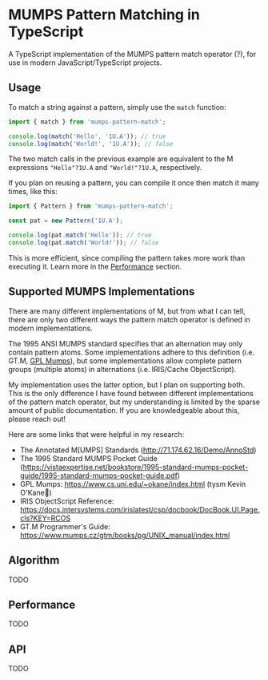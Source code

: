 # MUMPS Pattern Matching in TypeScript

A TypeScript implementation of the MUMPS pattern match operator (?), for use in modern JavaScript/TypeScript projects.

## Usage

To match a string against a pattern, simply use the `match` function:

```ts
import { match } from 'mumps-pattern-match';

console.log(match('Hello', '1U.A')); // true
console.log(match('World!', '1U.A')); // false
```

The two match calls in the previous example are equivalent to the M expressions `"Hello"?1U.A` and `"World!"?1U.A`, respectively.

If you plan on reusing a pattern, you can compile it once then match it many times, like this:

```ts
import { Pattern } from 'mumps-pattern-match';

const pat = new Pattern('1U.A');

console.log(pat.match('Hello')); // true
console.log(pat.match('World!')); // false
```

This is more efficient, since compiling the pattern takes more work than executing it. Learn more in the [Performance](#performance) section.

## Supported MUMPS Implementations

There are many different implementations of M, but from what I can tell, there are only two different ways the pattern match operator is defined in modern implementations.

The 1995 ANSI MUMPS standard specifies that an alternation may only contain pattern atoms. Some implementations adhere to this definition (i.e. GT.M, [GPL Mumps](https://www.cs.uni.edu/~okane/index.html)), but some implementations allow complete pattern groups (multiple atoms) in alternations (i.e. IRIS/Cache ObjectScript).

My implementation uses the latter option, but I plan on supporting both. This is the only difference I have found between different implementations of the pattern match operator, but my understanding is limited by the sparse amount of public documentation. If you are knowledgeable about this, please reach out!

Here are some links that were helpful in my research:

- The Annotated M\[UMPS\] Standards (http://71.174.62.16/Demo/AnnoStd)
- The 1995 Standard MUMPS Pocket Guide (https://vistaexpertise.net/bookstore/1995-standard-mumps-pocket-guide/1995-standard-mumps-pocket-guide.pdf)
- GPL Mumps: https://www.cs.uni.edu/~okane/index.html (tysm Kevin O'Kane🙏)
- IRIS ObjectScript Reference: https://docs.intersystems.com/irislatest/csp/docbook/DocBook.UI.Page.cls?KEY=RCOS
- GT.M Programmer's Guide: https://www.mumps.cz/gtm/books/pg/UNIX_manual/index.html

## Algorithm

TODO

## Performance

TODO

## API

TODO

